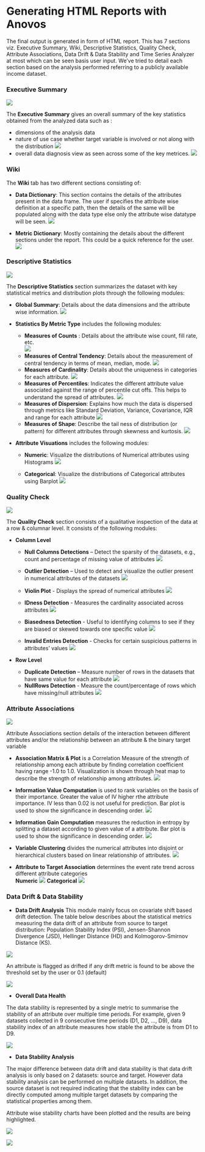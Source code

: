 # Generating HTML Reports with Anovos

The final output is generated in form of HTML report. This has 7 sections viz. Executive Summary, Wiki, Descriptive Statistics, Quality Check, Attribute Associations, Data Drift & Data Stability and Time Series Analyzer at most which can be seen basis user input. We’ve tried to detail each section based on the analysis performed referring to a publicly available income dataset.


### Executive Summary

![](https://raw.githubusercontent.com/anovos/anovos-docs/docs_update_report_v2/docs/assets/html-reports/executive-report-1.png)

The **Executive Summary** gives an overall summary of the key statistics obtained from the analyzed data such as :
- dimensions of the analysis data
- nature of use case whether target variable is involved or not along with the distribution
![](https://raw.githubusercontent.com/anovos/anovos-docs/docs_update_report_v2/docs/assets/html-reports/executive-report-2.png)
- overall data diagnosis view as seen across some of the key metrices.
![](https://raw.githubusercontent.com/anovos/anovos-docs/docs_update_report_v2/docs/assets/html-reports/executive-report-3.png)

### Wiki

The **Wiki** tab has two different sections consisting of:

- **Data Dictionary**: This section contains the details of the attributes present in the data frame. The user if specifies the attribute wise definition at a specific path, then the details of the same will be populated along with the data type else only the attribute wise datatype will be seen.
![](https://raw.githubusercontent.com/anovos/anovos-docs/docs_update_report_v2/docs/assets/html-reports/wiki-2.png)

- **Metric Dictionary**: Mostly containing the details about the different sections under the report. This could be a quick reference for the user.
![](https://raw.githubusercontent.com/anovos/anovos-docs/docs_update_report_v2/docs/assets/html-reports/wiki-3.png)

### Descriptive Statistics

![](https://raw.githubusercontent.com/anovos/anovos-docs/docs_update_report_v2/docs/assets/html-reports/descriptive-statistics-1.png)

The **Descriptive Statistics** section summarizes the dataset with key statistical metrics and distribution plots through the following modules:

- **Global Summary**: Details about the data dimensions and the attribute wise information. 
![](https://raw.githubusercontent.com/anovos/anovos-docs/docs_update_report_v2/docs/assets/html-reports/descriptive-statistics-2.png)

- **Statistics By Metric Type** includes the following modules:
    - **Measures of Counts** : Details about the attribute wise count, fill rate, etc.   
    ![](https://raw.githubusercontent.com/anovos/anovos-docs/docs_update_report_v2/docs/assets/html-reports/descriptive-statistics-3.png)
    - **Measures of Central Tendency**: Details about the measurement of central tendency in terms of mean, median, mode.
    ![](https://raw.githubusercontent.com/anovos/anovos-docs/docs_update_report_v2/docs/assets/html-reports/descriptive-statistics-4.png)
    - **Measures of Cardinality**: Details about the uniqueness in categories for each attribute.
    ![](https://raw.githubusercontent.com/anovos/anovos-docs/docs_update_report_v2/docs/assets/html-reports/descriptive-statistics-5.png)
    - **Measures of Percentiles**: Indicates the different attribute value associated against the range of percentile cut offs. This helps to understand the spread of attributes. 
    ![](https://raw.githubusercontent.com/anovos/anovos-docs/docs_update_report_v2/docs/assets/html-reports/descriptive-statistics-6.png)
    - **Measures of Dispersion**:  Explains how much the data is dispersed through metrics like Standard Deviation, Variance, Covariance, IQR and range for each attribute
    ![](https://raw.githubusercontent.com/anovos/anovos-docs/docs_update_report_v2/docs/assets/html-reports/descriptive-statistics-7.png)
    - **Measures of Shape**: Describe the tail ness of distribution (or pattern) for different attributes through skewness and kurtosis.
    ![](https://raw.githubusercontent.com/anovos/anovos-docs/docs_update_report_v2/docs/assets/html-reports/descriptive-statistics-8.png)

- **Attribute Visuations** includes the following modules:
    - **Numeric**: Visualize the distributions of Numerical attributes using Histograms
    ![](https://raw.githubusercontent.com/anovos/anovos-docs/docs_update_report_v2/docs/assets/html-reports/attribute-visualization-1.png)

    - **Categorical**: Visualize the distributions of Categorical attributes using Barplot
    ![](https://raw.githubusercontent.com/anovos/anovos-docs/docs_update_report_v2/docs/assets/html-reports/attribute-visualization-2.png)

### Quality Check 

![](https://raw.githubusercontent.com/anovos/anovos-docs/docs_update_report_v2/docs/assets/html-reports/quality-check-1.png)

The **Quality Check** section consists of a qualitative inspection of the data at a row & columnar level. It consists of the following modules:

- **Column Level**
    - **Null Columns Detections** – Detect the sparsity of the datasets, e.g., count and percentage of missing value of attributes
    ![](https://raw.githubusercontent.com/anovos/anovos-docs/docs_update_report_v2/docs/assets/html-reports/quality-check-2.png)

    - **Outlier Detection** – Used to detect and visualize the outlier present in numerical attributes of the datasets
    ![](https://raw.githubusercontent.com/anovos/anovos-docs/docs_update_report_v2/docs/assets/html-reports/quality-check-3.png)

    - **Violin Plot** - Displays the spread of numerical attributes
    ![](https://raw.githubusercontent.com/anovos/anovos-docs/docs_update_report_v2/docs/assets/html-reports/quality-check-4.png)

    - **IDness Detection** - Measures the cardinality associated across attributes
    ![](https://raw.githubusercontent.com/anovos/anovos-docs/docs_update_report_v2/docs/assets/html-reports/quality-check-5.png)

    - **Biasedness Detection** - Useful to identifying columns to see if they are biased or skewed towards one specific value
    ![](https://raw.githubusercontent.com/anovos/anovos-docs/docs_update_report_v2/docs/assets/html-reports/quality-check-6.png)

    - **Invalid Entries Detection** - Checks for certain suspicious patterns in attributes’ values
    ![](https://raw.githubusercontent.com/anovos/anovos-docs/docs_update_report_v2/docs/assets/html-reports/quality-check-7.png)

- **Row Level**
    - **Duplicate Detection** – Measure number of rows in the datasets that have same value for each attribute
    ![](https://raw.githubusercontent.com/anovos/anovos-docs/docs_update_report_v2/docs/assets/html-reports/quality-check-8.png)
    - **NullRows Detection** - Measure the count/percentage of rows which have missing/null attributes
    ![](https://raw.githubusercontent.com/anovos/anovos-docs/docs_update_report_v2/docs/assets/html-reports/quality-check-9.png)

### Attribute Associations

![](https://raw.githubusercontent.com/anovos/anovos-docs/docs_update_report_v2/docs/assets/html-reports/attribute-association-1.png)

Attribute Associations section details of the interaction between different attributes and/or the relationship between an attribute & the binary target variable

- **Association Matrix & Plot** is a Correlation Measure of the strength of relationship among each attribute by finding correlation coefficient having range -1.0 to 1.0. Visualization is shown through heat map to describe the strength of relationship among attributes.
![](https://raw.githubusercontent.com/anovos/anovos-docs/docs_update_report_v2/docs/assets/html-reports/attribute-association-2.png)

- **Information Value Computation** is used to rank variables on the basis of their importance. Greater the value of IV higher rthe attribute importance. IV less than 0.02 is not useful for prediction. Bar plot is used to show the significance in descending order.
![](https://raw.githubusercontent.com/anovos/anovos-docs/docs_update_report_v2/docs/assets/html-reports/attribute-association-3.png)

- **Information Gain Computation** measures the reduction in entropy by splitting a dataset according to given value of a attribute. Bar plot is used to show the significance in descending order.
![](https://raw.githubusercontent.com/anovos/anovos-docs/docs_update_report_v2/docs/assets/html-reports/attribute-association-4.png)

- **Variable Clustering** divides the numerical attributes into disjoint or hierarchical clusters based on linear relationship of attributes. 
![](https://raw.githubusercontent.com/anovos/anovos-docs/docs_update_report_v2/docs/assets/html-reports/attribute-association-5.png)

- **Attribute to Target Association** determines the event rate trend across different attribute categories<br>
    **Numeric**
    ![](https://raw.githubusercontent.com/anovos/anovos-docs/docs_update_report_v2/docs/assets/html-reports/attribute-association-6.png)
    **Categorical**
    ![](https://raw.githubusercontent.com/anovos/anovos-docs/docs_update_report_v2/docs/assets/html-reports/attribute-association-7.png)

### Data Drift & Data Stability

- **Data Drift Analysis** This module mainly focus on covariate shift based drift detection. The table below describes about the statistical metrics measuring the data drift of an attribute from source to target distribution: Population Stability Index (PSI), Jensen-Shannon Divergence (JSD), Hellinger Distance (HD) and Kolmogorov-Smirnov Distance (KS).

![](https://raw.githubusercontent.com/anovos/anovos-docs/docs_update_report_v2/docs/assets/html-reports/data-drift-analytics-1.png)

An attribute is flagged as drifted if any drift metric is found to be above the threshold set by the user or 0.1 (default)

![](https://raw.githubusercontent.com/anovos/anovos-docs/docs_update_report_v2/docs/assets/html-reports/data-drift-analytics-2.png)

- **Overall Data Health**

The data stability is represented by a single metric to summarise the stability of an attribute over multiple time periods. For example, given 9 datasets collected in 9 consecutive time periods (D1, D2, …, D9), data stability index of an attribute measures how stable the attribute is from D1 to D9.

![](https://raw.githubusercontent.com/anovos/anovos-docs/docs_update_report_v2/docs/assets/html-reports/data-drift-analytics-3.png)

- **Data Stability Analysis**

The major difference between data drift and data stability is that data drift analysis is only based on 2 datasets: source and target. However data stability analysis can be performed on multiple datasets. In addition, the source dataset is not required indicating that the stability index can be directly computed among multiple target datasets by comparing the statistical properties among them. 

Attribute wise stability charts have been plotted and the results are being highlighted.

![](https://raw.githubusercontent.com/anovos/anovos-docs/docs_update_report_v2/docs/assets/html-reports/data-drift-analytics-4.png)

![](https://raw.githubusercontent.com/anovos/anovos-docs/docs_update_report_v2/docs/assets/html-reports/data-drift-analytics-5.png)
